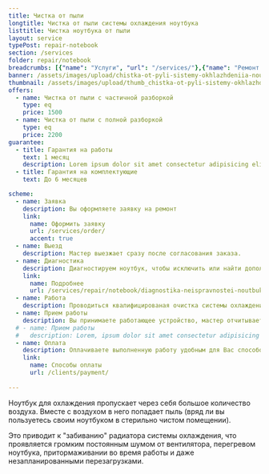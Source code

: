 ```yaml
---
title: Чистка от пыли
longtitle: Чистка от пыли системы охлаждения ноутбука
listtitle: Чистка ноутбука от пыли
layout: service
typePost: repair-notebook
section: /services
folder: repair/notebook
breadcrumbs: [{"name": "Услуги", "url": "/services/"},{"name": "Ремонт устройств", "url": "/services/repair/"},{"name": "Ноутбук", "url": "/services/repair/notebook/"}]
banner: /assets/images/upload/chistka-ot-pyli-sistemy-okhlazhdeniia-noutbuka.jpg
thumbnail: /assets/images/upload/thumb_chistka-ot-pyli-sistemy-okhlazhdeniia-noutbuka.jpg
offers:
  - name: Чистка от пыли с частичной разборкой
    type: eq
    price: 1500
  - name: Чистка от пыли с полной разборкой
    type: eq
    price: 2200
guarantee:
  - title: Гарантия на работы
    text: 1 месяц
    description: Lorem ipsum dolor sit amet consectetur adipisicing elit. Sit repellat suscipit, rerum tenetur minima necessitatibus?
  - title: Гарантия на комплектующие
    text: До 6 месяцев

scheme:
  - name: Заявка
    description: Вы оформляете заявку на ремонт
    link:
      name: Оформить заявку
      url: /services/order/
      accent: true
  - name: Выезд
    description: Мастер выезжает сразу после согласования заказа.
  - name: Диагностика
    description: Диагностируем ноутбук, чтобы исключить или найти дополнительные неисправности, которые могли быть вызваны перегревом.
    link:
      name: Подробнее
      url: /services/repair/notebook/diagnostika-neispravnostei-noutbuka.html
  - name: Работа
    description: Проводиться квалифицированая очистка системы охлаждения ноутбука.
  - name: Прием работы
    description: Вы принимаете работающее устройство, мастер отчитывается о проделанных работах.
  # - name: Прием работы
  #   description: Lorem, ipsum dolor sit amet consectetur adipisicing elit. Saepe, mollitia.
  - name: Оплата
    description: Оплачиваете выполненную работу удобным для Вас способом.
    link:
      name: Способы оплаты
      url: /clients/payment/
  
---
```

Ноутбук для охлаждения пропускает через себя большое количество воздуха. Вместе с воздухом в него попадает пыль (вряд ли вы пользуетесь своим ноутбуком в стерильно чистом помещении).

Это приводит к "забиванию" радиатора системы охлаждения, что проявляется громким постоянным шумом от вентилятора, перегревом ноутбука, притормаживании во время работы и даже незапланированными перезагрузками.